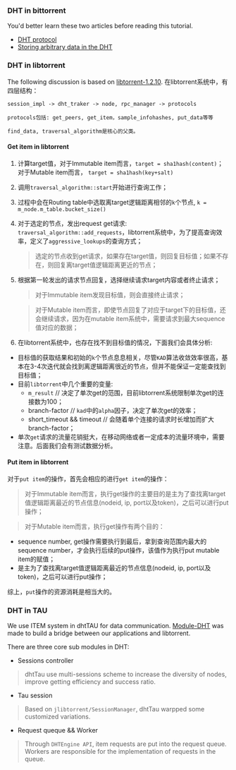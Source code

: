 ### DHT in bittorrent

You'd better learn these two articles before reading this tutorial.
- [DHT protocol](http://bittorrent.org/beps/bep_0005.html)
- [Storing arbitrary data in the DHT](http://bittorrent.org/beps/bep_0044.html)

### DHT in libtorrent
The following discussion is based on [libtorrent-1.2.10](https://github.com/arvidn/libtorrent/releases/tag/libtorrent-1.2.10).
在libtorrent系统中，有四层结构：

	session_impl -> dht_traker -> node, rpc_manager -> protocols
    
    protocols包括: get_peers, get_item，sample_infohashes, put_data等等
    
    find_data, traversal_algorithm是核心的父类。
    
#### Get item in libtorrent

1. 计算target值，对于Immutable item而言，`target = sha1hash(content)`；对于Mutable item而言，		`target = sha1hash(key+salt)`
2. 调用`traversal_algorithm::start`开始进行查询工作；
3. 过程中会在Routing table中选取离target逻辑距离相邻的`k`个节点, `k = m_node.m_table.bucket_size()`
4. 对于选定的节点，发出request get请求: `traversal_algorithm::add_requests`，libtorrent系统中，为了提高查询效率，定义了`aggressive_lookups`的查询方式；
	> 选定的节点收到get请求，如果存在target值，则回复目标值；如果不存在，则回复离target值逻辑距离更近的节点；
5. 根据第一轮发出的请求节点回复，选择继续请求target内容或者终止请求；
	> 对于Immutable item发现目标值，则会直接终止请求；
	
	> 对于Mutable item而言，即使节点回复了对应于target下的目标值，还会继续请求，因为在mutable item系统中，需要请求到最大sequence值对应的数据；
6. 在libtorrent系统中，也存在找不到目标值的情况，下面我们会具体分析:
  - 目标值的获取结果和初始的`k`个节点息息相关，尽管`KAD`算法收敛效率很高，基本在3-4次迭代就会找到离逻辑距离很近的节点，但并不能保证一定能查找到目标值；
  - 目前`libtorrent`中几个重要的变量:
  	- `m_result` // 决定了单次get的范围，目前libtorrent系统限制单次get的连接数为100；
  	- branch-factor // `kad`中的`alpha`因子，决定了单次get的效率；
  	- short_timeout && timeout // 会随着单个连接的请求时长增加而扩大branch-factor；
 - 单次`get`请求的流量花销挺大，在移动网络或者一定成本的流量环境中，需要注意。后面我们会有测试数据分析。

#### Put item in libtorrent
对于`put item`的操作，首先会相应的进行`get item`的操作：
> 对于Immutable item而言，执行get操作的主要目的是主为了查找离target值逻辑距离最近的节点信息(nodeid, ip, port以及token)，之后可以进行put操作；
	
> 对于Mutable item而言，执行get操作有两个目的：
 - sequence number, get操作需要执行到最后，拿到查询范围内最大的sequence number，才会执行后续的put操作，该值作为执行put mutable item的赋值；
 - 是主为了查找离target值逻辑距离最近的节点信息(nodeid, ip, port以及token)，之后可以进行put操作；

综上，`put`操作的资源消耗是相当大的。

### DHT in TAU
We use ITEM system in dhtTAU for data communication. [Module-DHT]() was made to build a bridge between our applications and libtorrent.

There are three core sub modules in DHT:
- Sessions controller
> dhtTau use multi-sessions scheme to increase the diversity of nodes, improve getting efficiency and success ratio.
- Tau session
> Based on `jlibtorrent/SessionManager`, dhtTau warpped some customized variations.
- Request queque && Worker
> Through `DHTEngine API`, item requests are put into the request queue. Workers are responsible for the implementation of requests in the queue.
